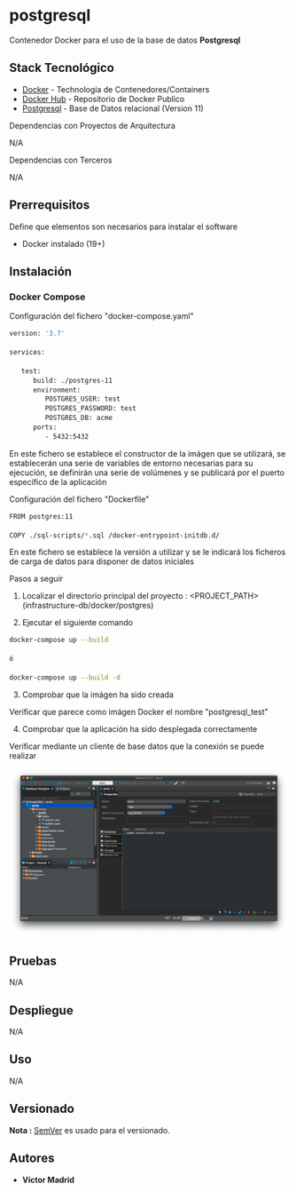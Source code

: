 # postgresql

Contenedor Docker para el uso de la base de datos **Postgresql**





## Stack Tecnológico

* [Docker](https://www.docker.com/) - Technología de Contenedores/Containers
* [Docker Hub](https://hub.docker.com/) - Repositorio de Docker Publico
* [Postgresql](https://www.postgresql.org/) - Base de Datos relacional (Version 11)

Dependencias con Proyectos de Arquitectura

N/A

Dependencias con Terceros

N/A





## Prerrequisitos

Define que elementos son necesarios para instalar el software

* Docker instalado (19+)





## Instalación

### Docker Compose

Configuración del fichero "docker-compose.yaml"

```bash
version: '3.7'

services:

   test:
      build: ./postgres-11
      environment:
         POSTGRES_USER: test
         POSTGRES_PASSWORD: test
         POSTGRES_DB: acme
      ports:
         - 5432:5432
```

En este fichero se establece el constructor de la imágen que se utilizará, se establecerán una serie de variables de entorno necesarias para su ejecución, se definirán una serie de volúmenes y se publicará por el puerto específico de la aplicación

Configuración del fichero "Dockerfile"

```bash
FROM postgres:11

COPY ./sql-scripts/*.sql /docker-entrypoint-initdb.d/
```

En este fichero se establece la versión a utilizar y se le indicará los ficheros de carga de datos para disponer de datos iniciales

Pasos a seguir


1. Localizar el directorio principal del proyecto : <PROJECT_PATH> (infrastructure-db/docker/postgres)

2. Ejecutar el siguiente comando

```bash
docker-compose up --build

ó

docker-compose up --build -d
```

3. Comprobar que la imágen ha sido creada

Verificar que parece como imágen Docker el nombre "postgresql_test"

4. Comprobar que la aplicación ha sido desplegada correctamente

Verificar mediante un cliente de base datos que la conexión se puede realizar

![Comprobación Conexión de Cliente de Base de datos](https://github.com/vjmadrid/enmilocalfunciona-schemaspy/blob/master/images/postgresql-client-test.png)





## Pruebas

N/A





## Despliegue

N/A





## Uso

N/A





## Versionado

**Nota :** [SemVer](http://semver.org/) es usado para el versionado.





## Autores

* **Víctor Madrid**
